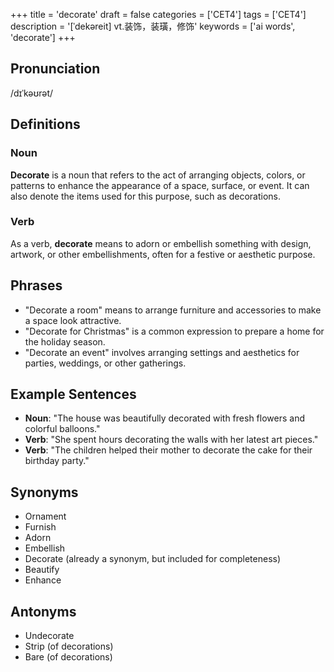+++
title = 'decorate'
draft = false
categories = ['CET4']
tags = ['CET4']
description = '[ˈdekəreit] vt.装饰，装璜，修饰'
keywords = ['ai words', 'decorate']
+++

## Pronunciation
/dɪˈkəʊrət/

## Definitions
### Noun
**Decorate** is a noun that refers to the act of arranging objects, colors, or patterns to enhance the appearance of a space, surface, or event. It can also denote the items used for this purpose, such as decorations.

### Verb
As a verb, **decorate** means to adorn or embellish something with design, artwork, or other embellishments, often for a festive or aesthetic purpose.

## Phrases
- "Decorate a room" means to arrange furniture and accessories to make a space look attractive.
- "Decorate for Christmas" is a common expression to prepare a home for the holiday season.
- "Decorate an event" involves arranging settings and aesthetics for parties, weddings, or other gatherings.

## Example Sentences
- **Noun**: "The house was beautifully decorated with fresh flowers and colorful balloons."
- **Verb**: "She spent hours decorating the walls with her latest art pieces."
- **Verb**: "The children helped their mother to decorate the cake for their birthday party."

## Synonyms
- Ornament
- Furnish
- Adorn
- Embellish
- Decorate (already a synonym, but included for completeness)
- Beautify
- Enhance

## Antonyms
- Undecorate
- Strip (of decorations)
- Bare (of decorations)
